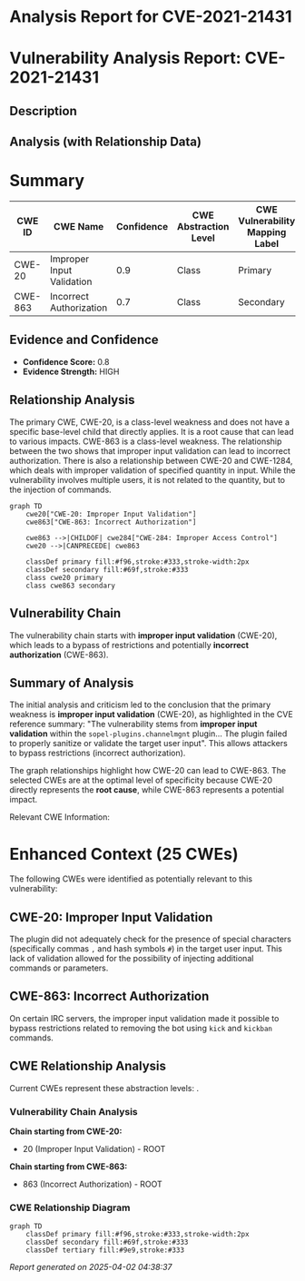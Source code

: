 # Analysis Report for CVE-2021-21431

# Vulnerability Analysis Report: CVE-2021-21431

## Description



## Analysis (with Relationship Data)

# Summary
| CWE ID | CWE Name | Confidence | CWE Abstraction Level | CWE Vulnerability Mapping Label | CWE-Vulnerability Mapping Notes |
|---|---|---|---|---|---|
| CWE-20 | Improper Input Validation | 0.9 | Class | Primary | Allowed |
| CWE-863 | Incorrect Authorization | 0.7 | Class | Secondary | Allowed-with-Review |

## Evidence and Confidence

*   **Confidence Score:** 0.8
*   **Evidence Strength:** HIGH

## Relationship Analysis
The primary CWE, CWE-20, is a class-level weakness and does not have a specific base-level child that directly applies. It is a root cause that can lead to various impacts. CWE-863 is a class-level weakness. The relationship between the two shows that improper input validation can lead to incorrect authorization. There is also a relationship between CWE-20 and CWE-1284, which deals with improper validation of specified quantity in input. While the vulnerability involves multiple users, it is not related to the quantity, but to the injection of commands.

```mermaid
graph TD
    cwe20["CWE-20: Improper Input Validation"]
    cwe863["CWE-863: Incorrect Authorization"]
    
    cwe863 -->|CHILDOF| cwe284["CWE-284: Improper Access Control"]
    cwe20 -->|CANPRECEDE| cwe863
    
    classDef primary fill:#f96,stroke:#333,stroke-width:2px
    classDef secondary fill:#69f,stroke:#333
    class cwe20 primary
    class cwe863 secondary
```

## Vulnerability Chain
The vulnerability chain starts with **improper input validation** (CWE-20), which leads to a bypass of restrictions and potentially **incorrect authorization** (CWE-863).

## Summary of Analysis
The initial analysis and criticism led to the conclusion that the primary weakness is **improper input validation** (CWE-20), as highlighted in the CVE reference summary: "The vulnerability stems from **improper input validation** within the `sopel-plugins.channelmgnt` plugin... The plugin failed to properly sanitize or validate the target user input". This allows attackers to bypass restrictions (incorrect authorization).

The graph relationships highlight how CWE-20 can lead to CWE-863. The selected CWEs are at the optimal level of specificity because CWE-20 directly represents the **root cause**, while CWE-863 represents a potential impact.

Relevant CWE Information:

# Enhanced Context (25 CWEs)
The following CWEs were identified as potentially relevant to this vulnerability:

## CWE-20: Improper Input Validation
The plugin did not adequately check for the presence of special characters (specifically commas `,` and hash symbols `#`) in the target user input. This lack of validation allowed for the possibility of injecting additional commands or parameters.

## CWE-863: Incorrect Authorization
On certain IRC servers, the improper input validation made it possible to bypass restrictions related to removing the bot using `kick` and `kickban` commands.


## CWE Relationship Analysis

Current CWEs represent these abstraction levels: .


### Vulnerability Chain Analysis

**Chain starting from CWE-20:**
- 20 (Improper Input Validation) - ROOT


**Chain starting from CWE-863:**
- 863 (Incorrect Authorization) - ROOT



### CWE Relationship Diagram

```mermaid
graph TD
    classDef primary fill:#f96,stroke:#333,stroke-width:2px
    classDef secondary fill:#69f,stroke:#333
    classDef tertiary fill:#9e9,stroke:#333
```



*Report generated on 2025-04-02 04:38:37*
